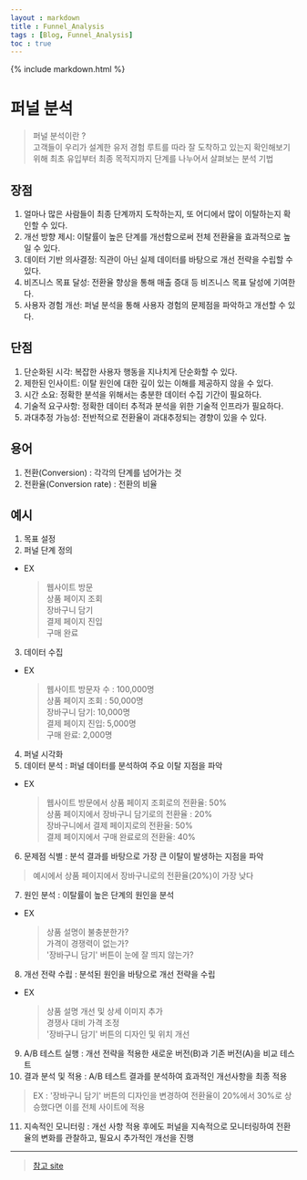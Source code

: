 ```yaml
---
layout : markdown
title : Funnel_Analysis
tags : [Blog, Funnel_Analysis]
toc : true
---
```

{% include markdown.html %}

# 퍼널 분석

> 퍼널 분석이란 ?  
> 고객들이 우리가 설계한 유저 경험 루트를 따라 잘 도착하고 있는지 확인해보기 위해 최초 유입부터 최종 목적지까지 단계를 나누어서 살펴보는 분석 기법

## 장점
1. 얼마나 많은 사람들이 최종 단계까지 도착하는지, 또 어디에서 많이 이탈하는지 확인할 수 있다.
2. 개선 방향 제시: 이탈률이 높은 단계를 개선함으로써 전체 전환율을 효과적으로 높일 수 있다.
3. 데이터 기반 의사결정: 직관이 아닌 실제 데이터를 바탕으로 개선 전략을 수립할 수 있다.
4. 비즈니스 목표 달성: 전환율 향상을 통해 매출 증대 등 비즈니스 목표 달성에 기여한다.
5. 사용자 경험 개선: 퍼널 분석을 통해 사용자 경험의 문제점을 파악하고 개선할 수 있다.

## 단점
1. 단순화된 시각: 복잡한 사용자 행동을 지나치게 단순화할 수 있다.
2. 제한된 인사이트: 이탈 원인에 대한 깊이 있는 이해를 제공하지 않을 수 있다.
3. 시간 소요: 정확한 분석을 위해서는 충분한 데이터 수집 기간이 필요하다.
4. 기술적 요구사항: 정확한 데이터 추적과 분석을 위한 기술적 인프라가 필요하다.
5. 과대추정 가능성: 전반적으로 전환율이 과대추정되는 경향이 있을 수 있다.

## 용어
1. 전환(Conversion) : 각각의 단계를 넘어가는 것
2. 전환율(Conversion rate) : 전환의 비율

## 예시

1. 목표 설정
2. 퍼널 단계 정의
  - EX  
    > 웹사이트 방문  
    > 상품 페이지 조회  
    > 장바구니 담기  
    > 결제 페이지 진입  
    > 구매 완료  
3. 데이터 수집
  - EX  
    > 웹사이트 방문자 수 : 100,000명  
    > 상품 페이지 조회 : 50,000명  
    > 장바구니 담기: 10,000명  
    > 결제 페이지 진입: 5,000명  
    > 구매 완료: 2,000명
4. 퍼널 시각화
5. 데이터 분석 : 퍼널 데이터를 분석하여 주요 이탈 지점을 파악
  - EX
    > 웹사이트 방문에서 상품 페이지 조회로의 전환율: 50%  
    > 상품 페이지에서 장바구니 담기로의 전환율 : 20%  
    > 장바구니에서 결제 페이지로의 전환율: 50%    
    > 결제 페이지에서 구매 완료로의 전환율: 40%
6. 문제점 식별 : 분석 결과를 바탕으로 가장 큰 이탈이 발생하는 지점을 파악
  > 예시에서 상품 페이지에서 장바구니로의 전환율(20%)이 가장 낮다
7. 원인 분석 : 이탈률이 높은 단계의 원인을 분석
  - EX
    > 상품 설명이 불충분한가?  
    > 가격이 경쟁력이 없는가?  
    > '장바구니 담기' 버튼이 눈에 잘 띄지 않는가?
8. 개선 전략 수립 : 분석된 원인을 바탕으로 개선 전략을 수립
  - EX
    > 상품 설명 개선 및 상세 이미지 추가  
    > 경쟁사 대비 가격 조정  
    > '장바구니 담기' 버튼의 디자인 및 위치 개선
9. A/B 테스트 실행 : 개선 전략을 적용한 새로운 버전(B)과 기존 버전(A)을 비교 테스트
10. 결과 분석 및 적용 : A/B 테스트 결과를 분석하여 효과적인 개선사항을 최종 적용
  > EX :  '장바구니 담기' 버튼의 디자인을 변경하여 전환율이 20%에서 30%로 상승했다면 이를 전체 사이트에 적용
11. 지속적인 모니터링 : 개선 사항 적용 후에도 퍼널을 지속적으로 모니터링하여 전환율의 변화를 관찰하고, 필요시 추가적인 개선을 진행

---

> [참고 site](https://datarian.io/blog/funnel-analysis?utm_source=webinar&utm_medium=webinar&utm_campaign=referral&utm_content=datarian-2024-oct#10144ec06244465dba21d87565af8196)

